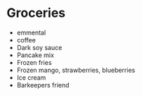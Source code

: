 # Groceries

- emmental
- coffee
- Dark soy sauce
- Pancake mix
- Frozen fries
- Frozen mango, strawberries, blueberries
- Ice cream
- Barkeepers friend
